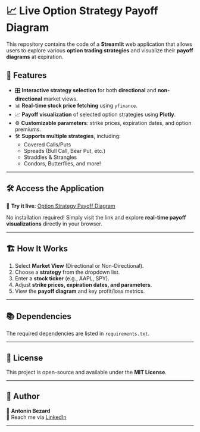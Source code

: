 # 📈 Live Option Strategy Payoff Diagram

This repository contains the code of a **Streamlit** web application that allows users to explore various **option trading strategies** and visualize their **payoff diagrams** at expiration.

## 🚀 Features

- 🎛️ **Interactive strategy selection** for both **directional** and **non-directional** market views.
- 📊 **Real-time stock price fetching** using `yfinance`.
- 📈 **Payoff visualization** of selected option strategies using **Plotly**.
- ⚙️ **Customizable parameters**: strike prices, expiration dates, and option premiums.
- 🛠️ **Supports multiple strategies**, including:
  - Covered Calls/Puts
  - Spreads (Bull Call, Bear Put, etc.)
  - Straddles & Strangles
  - Condors, Butterflies, and more!

---

## 🛠️ Access the Application

🚀 **Try it live**: [Option Strategy Payoff Diagram](https://live-option-strategy-payoff-diagram.streamlit.app/)

No installation required! Simply visit the link and explore **real-time payoff visualizations** directly in your browser.

---

## 🏗️ How It Works

1. Select **Market View** (Directional or Non-Directional).
2. Choose a **strategy** from the dropdown list.
3. Enter a **stock ticker** (e.g., AAPL, SPY).
4. Adjust **strike prices, expiration dates, and parameters**.
5. View the **payoff diagram** and key profit/loss metrics.

---

## 📚 Dependencies

The required dependencies are listed in `requirements.txt`.

---

## 📜 License

This project is open-source and available under the **MIT License**.

---

## 👤 Author

🔹 **Antonin Bezard**  
📧 Reach me via [LinkedIn](https://www.linkedin.com/in/antonin-bezard-a11511177/)

---
